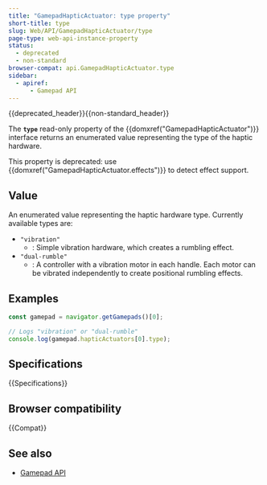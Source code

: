 ```yaml
---
title: "GamepadHapticActuator: type property"
short-title: type
slug: Web/API/GamepadHapticActuator/type
page-type: web-api-instance-property
status:
  - deprecated
  - non-standard
browser-compat: api.GamepadHapticActuator.type
sidebar:
  - apiref:
      - Gamepad API
---
```


{{deprecated_header}}{{non-standard_header}}

The **`type`** read-only property of the {{domxref("GamepadHapticActuator")}} interface returns an enumerated value representing the type of the haptic hardware.

This property is deprecated: use {{domxref("GamepadHapticActuator.effects")}} to detect effect support.

## Value

An enumerated value representing the haptic hardware type. Currently available types are:

- `"vibration"`
  - : Simple vibration hardware, which creates a rumbling effect.
- `"dual-rumble"`
  - : A controller with a vibration motor in each handle. Each motor can be vibrated independently to create positional rumbling effects.

## Examples

```js
const gamepad = navigator.getGamepads()[0];

// Logs "vibration" or "dual-rumble"
console.log(gamepad.hapticActuators[0].type);
```

## Specifications

{{Specifications}}

## Browser compatibility

{{Compat}}

## See also

- [Gamepad API](/en-US/docs/Web/API/Gamepad_API)
